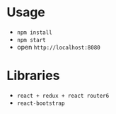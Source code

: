 # Usage
- `npm install`
- `npm start`
- open `http://localhost:8080`

# Libraries
- `react + redux + react router6`
- `react-bootstrap`
